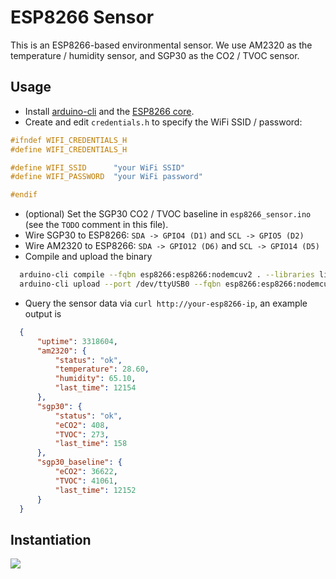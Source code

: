 # ESP8266 Sensor

This is an ESP8266-based environmental sensor. We use AM2320 as the temperature / humidity sensor, and SGP30 as the CO2 / TVOC sensor.

## Usage


- Install [arduino-cli](https://github.com/arduino/arduino-cli) and the [ESP8266 core](https://arduino.github.io/arduino-cli/0.33/getting-started/#adding-3rd-party-cores).
- Create and edit `credentials.h` to specify the WiFi SSID / password:
```c++
#ifndef WIFI_CREDENTIALS_H
#define WIFI_CREDENTIALS_H

#define WIFI_SSID      "your WiFi SSID"
#define WIFI_PASSWORD  "your WiFi password"

#endif
```
- (optional) Set the SGP30 CO2 / TVOC baseline in `esp8266_sensor.ino` (see the `TODO` comment in this file). 
- Wire SGP30 to ESP8266: `SDA -> GPIO4 (D1)` and `SCL -> GPIO5 (D2)`
- Wire AM2320 to ESP8266: `SDA -> GPIO12 (D6)` and `SCL -> GPIO14 (D5)`
- Compile and upload the binary
```bash
  arduino-cli compile --fqbn esp8266:esp8266:nodemcuv2 . --libraries libs
  arduino-cli upload --port /dev/ttyUSB0 --fqbn esp8266:esp8266:nodemcuv2 .
```
- Query the sensor data via `curl http://your-esp8266-ip`, an example output is
```json
  { 
      "uptime": 3318604, 
      "am2320": { 
          "status": "ok", 
          "temperature": 28.60, 
          "humidity": 65.10, 
          "last_time": 12154 
      }, 
      "sgp30": { 
          "status": "ok", 
          "eCO2": 408, 
          "TVOC": 273, 
          "last_time": 158 
      }, 
      "sgp30_baseline": { 
          "eCO2": 36622, 
          "TVOC": 41061, 
          "last_time": 12152 
      } 
  }
```

## Instantiation

![](https://blog.miskcoo.com/assets/images/esp8266-sensor/esp8266-sensor-example.jpg)
